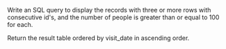 Write an SQL query to display the records with three or more rows with consecutive id's, and the number of people is greater than or equal to 100 for each.

Return the result table ordered by visit_date in ascending order.
